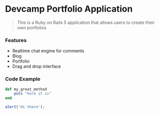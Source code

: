 # Devcamp Portfolio Application

> This is a Ruby on Rails 5 application that allows users to create their own portfolios

### Features 

- Realtime chat engine for comments
- Blog
- Portfolio
- Drag and drop interface

### Code Example

```ruby
def my_great_method
	puts "here it is"
end
```
```JavaScript
alert('Hi there');
```
